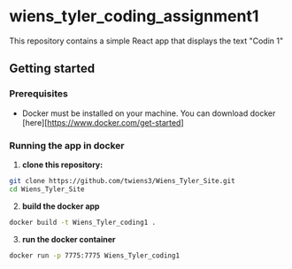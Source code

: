 # wiens_tyler_coding_assignment1

This repository contains a simple React app that displays the text "Codin 1"

## Getting started

### Prerequisites

- Docker must be installed on your machine. You can download docker [here][https://www.docker.com/get-started]

### Running the app in docker

1. **clone this repository:**

```bash
git clone https://github.com/twiens3/Wiens_Tyler_Site.git
cd Wiens_Tyler_Site
```

2. **build the docker app**

```bash
docker build -t Wiens_Tyler_coding1 .
```

3. **run the docker container**

```bash
docker run -p 7775:7775 Wiens_Tyler_coding1
```
